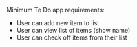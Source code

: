 Minimum To Do app requirements:

* User can add new item to list
* User can view list of items (show name)
* User can check off items from their list
